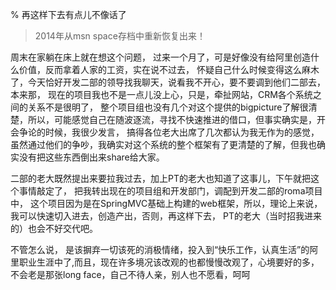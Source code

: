 % 再这样下去有点儿不像话了

> 2014年从msn space存档中重新恢复出来！


周末在家躺在床上就在想这个问题， 过来一个月了，可是好像没有给阿里创造什么价值，反而拿着人家的工资，实在说不过去， 怀疑自己什么时候变得这么麻木了，今天恰好开发二部的领导找我聊天，说看我不开心，要不要调到他们二部去， 本来那， 现在的项目我也不是一点儿没上心，只是，牵扯网站，CRM各个系统之间的关系不是很明了， 整个项目组也没有几个对这个提供的bigpicture了解很清楚，所以，可能感觉自己在随波逐流，寻找不快速推进的借口，但事实确实是，开会争论的时候，我很少发言， 搞得各位老大出席了几次都认为我无作为的感觉， 虽然通过他们的争吵，我确实对这个系统的整个框架有了更清楚的了解，但我也确实没有把这些东西倒出来share给大家。

二部的老大既然提出来要拉我过去，加上PT的老大也知道了这事儿，下午就把这个事情敲定了， 把我转出现在的项目组和开发部门，调配到开发二部的roma项目中， 这个项目因为是在SpringMVC基础上构建的web框架，所以，理论上来说，我可以快速切入进去，创造产出，否则，再这样下去， PT的老大（当时招我进来的）也会不好交代吧。

不管怎么说， 是该摒弃一切该死的消极情绪，投入到“快乐工作，认真生活”的阿里职业生涯中了,而且，现在许多境况该改观的也都慢慢改观了，心境要好的多，不会老是那张long face，自己不待人亲，别人也不愿看，呵呵